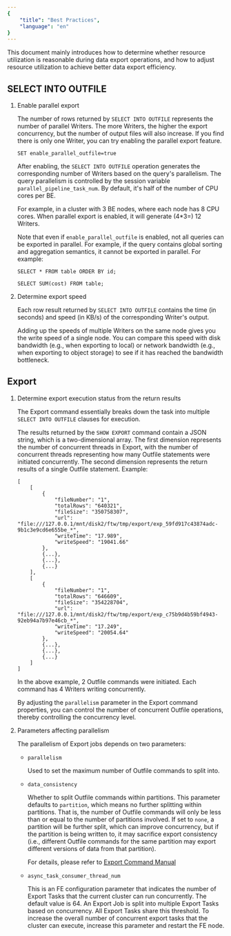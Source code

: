```yaml
---
{
    "title": "Best Practices",
    "language": "en"
}
---
```


This document mainly introduces how to determine whether resource utilization is reasonable during data export operations, and how to adjust resource utilization to achieve better data export efficiency.

## SELECT INTO OUTFILE

1. Enable parallel export

    The number of rows returned by `SELECT INTO OUTFILE` represents the number of parallel Writers. The more Writers, the higher the export concurrency, but the number of output files will also increase. If you find there is only one Writer, you can try enabling the parallel export feature.

    `SET enable_parallel_outfile=true`

    After enabling, the `SELECT INTO OUTFILE` operation generates the corresponding number of Writers based on the query's parallelism. The query parallelism is controlled by the session variable `parallel_pipeline_task_num`. By default, it's half of the number of CPU cores per BE.

    For example, in a cluster with 3 BE nodes, where each node has 8 CPU cores. When parallel export is enabled, it will generate (4*3=) 12 Writers.

    Note that even if `enable_parallel_outfile` is enabled, not all queries can be exported in parallel. For example, if the query contains global sorting and aggregation semantics, it cannot be exported in parallel. For example:

    ```
    SELECT * FROM table ORDER BY id;

    SELECT SUM(cost) FROM table;
    ```

2. Determine export speed

    Each row result returned by `SELECT INTO OUTFILE` contains the time (in seconds) and speed (in KB/s) of the corresponding Writer's output.

    Adding up the speeds of multiple Writers on the same node gives you the write speed of a single node. You can compare this speed with disk bandwidth (e.g., when exporting to local) or network bandwidth (e.g., when exporting to object storage) to see if it has reached the bandwidth bottleneck.

## Export

1. Determine export execution status from the return results

    The Export command essentially breaks down the task into multiple `SELECT INTO OUTFILE` clauses for execution.

    The results returned by the `SHOW EXPORT` command contain a JSON string, which is a two-dimensional array. The first dimension represents the number of concurrent threads in Export, with the number of concurrent threads representing how many Outfile statements were initiated concurrently. The second dimension represents the return results of a single Outfile statement. Example:

    ```
    [
        [
            {
                "fileNumber": "1",
                "totalRows": "640321",
                "fileSize": "350758307",
                "url": "file:///127.0.0.1/mnt/disk2/ftw/tmp/export/exp_59fd917c43874adc-9b1c3e9cd6e655be_*",
                "writeTime": "17.989",
                "writeSpeed": "19041.66"
            },
            {...},
            {...},
            {...}
        ],
        [
            {
                "fileNumber": "1",
                "totalRows": "646609",
                "fileSize": "354228704",
                "url": "file:///127.0.0.1/mnt/disk2/ftw/tmp/export/exp_c75b9d4b59bf4943-92eb94a7b97e46cb_*",
                "writeTime": "17.249",
                "writeSpeed": "20054.64"
            },
            {...},
            {...},
            {...}
        ]
    ]
    ```

    In the above example, 2 Outfile commands were initiated. Each command has 4 Writers writing concurrently.

    By adjusting the `parallelism` parameter in the Export command properties, you can control the number of concurrent Outfile operations, thereby controlling the concurrency level.

2. Parameters affecting parallelism

    The parallelism of Export jobs depends on two parameters:

    - `parallelism`

        Used to set the maximum number of Outfile commands to split into.

    - `data_consistency`

        Whether to split Outfile commands within partitions. This parameter defaults to `partition`, which means no further splitting within partitions. That is, the number of Outfile commands will only be less than or equal to the number of partitions involved. If set to `none`, a partition will be further split, which can improve concurrency, but if the partition is being written to, it may sacrifice export consistency (i.e., different Outfile commands for the same partition may export different versions of data from that partition).

        For details, please refer to [Export Command Manual](../../sql-manual/sql-statements/data-modification/load-and-export/EXPORT.md)

    - `async_task_consumer_thread_num`

        This is an FE configuration parameter that indicates the number of Export Tasks that the current cluster can run concurrently. The default value is 64. An Export Job is split into multiple Export Tasks based on concurrency. All Export Tasks share this threshold. To increase the overall number of concurrent export tasks that the cluster can execute, increase this parameter and restart the FE node.
